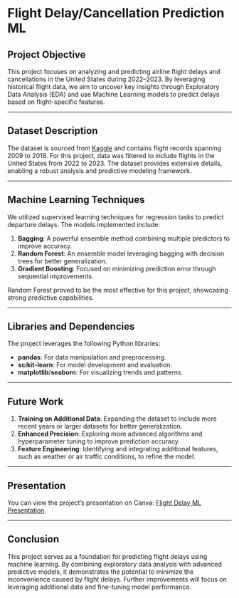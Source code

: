 # Flight Delay/Cancellation Prediction ML  

## Project Objective  
This project focuses on analyzing and predicting airline flight delays and cancellations in the United States during 2022–2023. By leveraging historical flight data, we aim to uncover key insights through Exploratory Data Analysis (EDA) and use Machine Learning models to predict delays based on flight-specific features.  

---

## Dataset Description  
The dataset is sourced from [Kaggle](https://www.kaggle.com/datasets/yuanyuwendymu/airline-delay-and-cancellation-data-2009-2018/data) and contains flight records spanning 2009 to 2018. For this project, data was filtered to include flights in the United States from 2022 to 2023.
The dataset provides extensive details, enabling a robust analysis and predictive modeling framework.  

---

## Machine Learning Techniques  
We utilized supervised learning techniques for regression tasks to predict departure delays. The models implemented include:  
1. **Bagging**: A powerful ensemble method combining multiple predictors to improve accuracy.  
2. **Random Forest**: An ensemble model leveraging bagging with decision trees for better generalization.  
3. **Gradient Boosting**: Focused on minimizing prediction error through sequential improvements.  

Random Forest proved to be the most effective for this project, showcasing strong predictive capabilities.  

---

## Libraries and Dependencies  
The project leverages the following Python libraries:  
- **pandas**: For data manipulation and preprocessing.  
- **scikit-learn**: For model development and evaluation.  
- **matplotlib**/**seaborn**: For visualizing trends and patterns.  

---

## Future Work  
1. **Training on Additional Data**: Expanding the dataset to include more recent years or larger datasets for better generalization.  
2. **Enhanced Precision**: Exploring more advanced algorithms and hyperparameter tuning to improve prediction accuracy.  
3. **Feature Engineering**: Identifying and integrating additional features, such as weather or air traffic conditions, to refine the model.  

---

## Presentation  
You can view the project’s presentation on Canva: [Flight Delay ML Presentation](https://www.canva.com/design/DAGb4mSxxGE/dmS01-aFqmIBn7YAvwSnZg/view?utm_content=DAGb4mSxxGE&utm_campaign=designshare&utm_medium=link2&utm_source=uniquelinks&utlId=hf6fb4de9ce).  

---

## Conclusion  
This project serves as a foundation for predicting flight delays using machine learning. By combining exploratory data analysis with advanced predictive models, it demonstrates the potential to minimize the inconvenience caused by flight delays. Further improvements will focus on leveraging additional data and fine-tuning model performance.  


